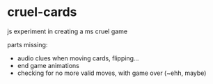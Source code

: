 # cruel-cards
js experiment in creating a ms cruel game 

parts missing:
* audio clues when moving cards, flipping...
* end game animations
* checking for no more valid moves, with game over (~ehh, maybe)
